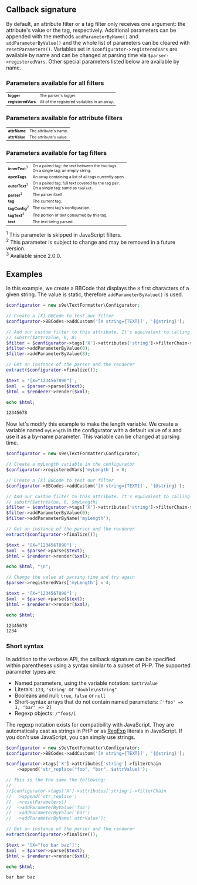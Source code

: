 <h2>Callback signature</h2>
<style>.rst-content ul { font-size: 16px }</style>

By default, an attribute filter or a tag filter only receives one argument: the attribute's value or the tag, respectively. Additional parameters can be appended with the methods `addParameterByName()` and `addParameterByValue()` and the whole list of parameters can be cleared with `resetParameters()`. Variables set in `$configurator->registeredVars` are available by name and can be changed at parsing time via `$parser->registeredVars`. Other special parameters listed below are available by name.


### Parameters available for all filters

<table style="font-size:75%">
<tr>
	<td><b>logger</b></td>
	<td>The parser's logger.</td>
</tr>
<tr>
	<td><b>registeredVars</b></td>
	<td>All of the registered variables in an array.</td>
</tr>
</table>


### Parameters available for attribute filters

<table style="font-size:75%">
<tr>
	<td><b>attrName</b></td>
	<td>The attribute's name.</td>
</tr>
<tr>
	<td><b>attrValue</b></td>
	<td>The attribute's value.</td>
</tr>
</table>


### Parameters available for tag filters

<table style="font-size:75%">
<tr>
	<td><b>innerText</b><sup>3</sup></td>
	<td>On a paired tag: the text between the two tags.<br>On a single tag: an empty string.</td>
</tr>
<tr>
	<td><b>openTags</b></td>
	<td>An array containing a list of all tags currently open.</td>
</tr>
<tr>
	<td><b>outerText</b><sup>3</sup></td>
	<td>On a paired tag: full text covered by the tag pair.<br>On a single tag: same as <code>tagText</code>.</td>
</tr>
<tr>
	<td><b>parser</b><sup>1</sup></td>
	<td>The parser itself.</td>
</tr>
<tr>
	<td><b>tag</b></td>
	<td>The current tag.</td>
</tr>
<tr>
	<td><b>tagConfig</b><sup>2</sup></td>
	<td>The current tag's configuration.</td>
</tr>
<tr>
	<td><b>tagText</b><sup>3</sup></td>
	<td>The portion of text consumed by this tag.</td>
</tr>
<tr>
	<td><b>text</b></td>
	<td>The text being parsed.</td>
</tr>
</table>

<sup>1</sup> This parameter is skipped in JavaScript filters.  
<sup>2</sup> This parameter is subject to change and may be removed in a future version.  
<sup>3</sup> Available since 2.0.0.  


## Examples

In this example, we create a BBCode that displays the `8` first characters of a given string. The value is static, therefore `addParameterByValue()` is used.

```php
$configurator = new s9e\TextFormatter\Configurator;

// Create a [X] BBCode to test our filter
$configurator->BBCodes->addCustom('[X string={TEXT}]', '{@string}');

// Add our custom filter to this attribute. It's equivalent to calling
// substr($attrValue, 0, 8)
$filter = $configurator->tags['X']->attributes['string']->filterChain->append('substr');
$filter->addParameterByValue(0);
$filter->addParameterByValue(8);

// Get an instance of the parser and the renderer
extract($configurator->finalize());

$text = '[X="1234567890"]';
$xml  = $parser->parse($text);
$html = $renderer->render($xml);

echo $html;
```
```html
12345678
```

Now let's modify this example to make the length variable. We create a variable named `myLength` in the configurator with a default value of `8` and use it as a by-name parameter. This variable can be changed at parsing time.

```php
$configurator = new s9e\TextFormatter\Configurator;

// Create a myLength variable in the configurator
$configurator->registeredVars['myLength'] = 8;

// Create a [X] BBCode to test our filter
$configurator->BBCodes->addCustom('[X string={TEXT}]', '{@string}');

// Add our custom filter to this attribute. It's equivalent to calling
// substr($attrValue, 0, $myLength)
$filter = $configurator->tags['X']->attributes['string']->filterChain->append('substr');
$filter->addParameterByValue(0);
$filter->addParameterByName('myLength');

// Get an instance of the parser and the renderer
extract($configurator->finalize());

$text = '[X="1234567890"]';
$xml  = $parser->parse($text);
$html = $renderer->render($xml);

echo $html, "\n";

// Change the value at parsing time and try again
$parser->registeredVars['myLength'] = 4;

$text = '[X="1234567890"]';
$xml  = $parser->parse($text);
$html = $renderer->render($xml);

echo $html;
```
```html
12345678
1234
```

### Short syntax

In addition to the verbose API, the callback signature can be specified within parentheses using a syntax similar to a subset of PHP. The supported parameter types are:

 - Named parameters, using the variable notation: `$attrValue`
 - Literals: `123`, `'string'` or `"double\nstring"`
 - Booleans and null: `true`, `false` or `null`
 - Short-syntax arrays that do not contain named parameters: `['foo' => 1, 'bar' => 2]`
 - Regexp objects: `/^foo$/i`

The regexp notation exists for compatibility with JavaScript. They are automatically cast as strings in PHP or as [RegExp](https://developer.mozilla.org/en-US/docs/Web/JavaScript/Reference/Global_Objects/RegExp) literals in JavaScript. If you don't use JavaScript, you can simply use strings.

```php
$configurator = new s9e\TextFormatter\Configurator;
$configurator->BBCodes->addCustom('[X string={TEXT}]', '{@string}');

$configurator->tags['X']->attributes['string']->filterChain
	->append('str_replace("foo", "bar", $attrValue)');

// This is the the same the following:
//
//$configurator->tags['X']->attributes['string']->filterChain
//	->append('str_replace')
//	->resetParameters()
//	->addParameterByValue('foo')
//	->addParameterByValue('bar')
//	->addParameterByName('attrValue');

// Get an instance of the parser and the renderer
extract($configurator->finalize());

$text = '[X="foo bar baz"]';
$xml  = $parser->parse($text);
$html = $renderer->render($xml);

echo $html;
```
```html
bar bar baz
```
